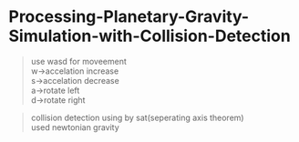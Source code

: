 # Processing-Planetary-Gravity-Simulation-with-Collision-Detection
>use wasd for moveement  
w->accelation increase  
s->accelation decrease  
a->rotate left  
d->rotate right  

>collision detection using by sat(seperating axis theorem)   
used newtonian gravity  
